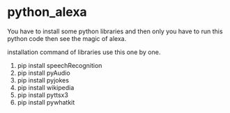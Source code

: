 # python_alexa

You have to install some python libraries and then only you have to run this python code then see the magic of alexa.


installation command of libraries use this one by one.
1. pip install speechRecognition
2. pip install pyAudio
3. pip install pyjokes
4. pip install wikipedia
5. pip install pyttsx3
6. pip install pywhatkit

